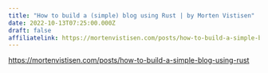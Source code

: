 ```yaml
---
title: "How to build a (simple) blog using Rust | by Morten Vistisen"
date: 2022-10-13T07:25:00.000Z
draft: false
affiliatelink: https://mortenvistisen.com/posts/how-to-build-a-simple-blog-using-rust
---
```

https://mortenvistisen.com/posts/how-to-build-a-simple-blog-using-rust
